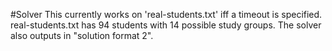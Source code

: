 #Solver
This currently works on 'real-students.txt' iff a timeout is specified. real-students.txt has 94 students with 14 possible study groups. The solver also outputs in "solution format 2".
